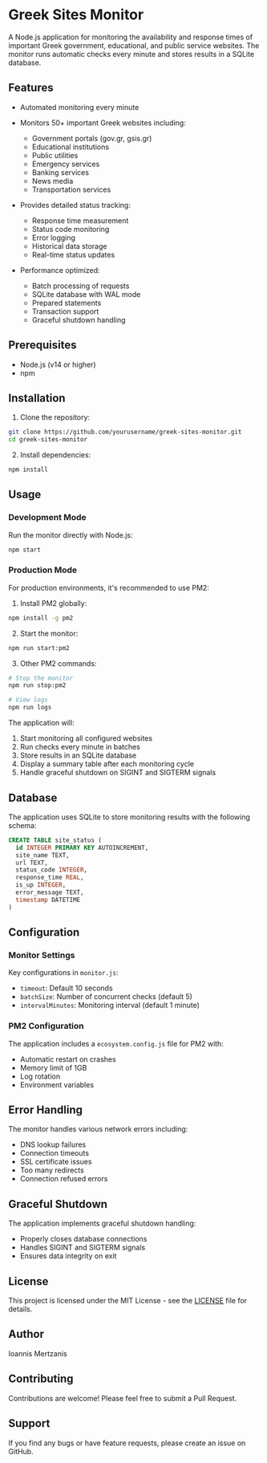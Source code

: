 # Greek Sites Monitor

A Node.js application for monitoring the availability and response times of important Greek government, educational, and public service websites. The monitor runs automatic checks every minute and stores results in a SQLite database.

## Features

- Automated monitoring every minute
- Monitors 50+ important Greek websites including:

  - Government portals (gov.gr, gsis.gr)
  - Educational institutions
  - Public utilities
  - Emergency services
  - Banking services
  - News media
  - Transportation services

- Provides detailed status tracking:

  - Response time measurement
  - Status code monitoring
  - Error logging
  - Historical data storage
  - Real-time status updates

- Performance optimized:
  - Batch processing of requests
  - SQLite database with WAL mode
  - Prepared statements
  - Transaction support
  - Graceful shutdown handling

## Prerequisites

- Node.js (v14 or higher)
- npm

## Installation

1. Clone the repository:

```bash
git clone https://github.com/yourusername/greek-sites-monitor.git
cd greek-sites-monitor
```

2. Install dependencies:

```bash
npm install
```

## Usage

### Development Mode

Run the monitor directly with Node.js:

```bash
npm start
```

### Production Mode

For production environments, it's recommended to use PM2:

1. Install PM2 globally:

```bash
npm install -g pm2
```

2. Start the monitor:

```bash
npm run start:pm2
```

3. Other PM2 commands:

```bash
# Stop the monitor
npm run stop:pm2

# View logs
npm run logs
```

The application will:

1. Start monitoring all configured websites
2. Run checks every minute in batches
3. Store results in an SQLite database
4. Display a summary table after each monitoring cycle
5. Handle graceful shutdown on SIGINT and SIGTERM signals

## Database

The application uses SQLite to store monitoring results with the following schema:

```sql
CREATE TABLE site_status (
  id INTEGER PRIMARY KEY AUTOINCREMENT,
  site_name TEXT,
  url TEXT,
  status_code INTEGER,
  response_time REAL,
  is_up INTEGER,
  error_message TEXT,
  timestamp DATETIME
)
```

## Configuration

### Monitor Settings

Key configurations in `monitor.js`:

- `timeout`: Default 10 seconds
- `batchSize`: Number of concurrent checks (default 5)
- `intervalMinutes`: Monitoring interval (default 1 minute)

### PM2 Configuration

The application includes a `ecosystem.config.js` file for PM2 with:

- Automatic restart on crashes
- Memory limit of 1GB
- Log rotation
- Environment variables

## Error Handling

The monitor handles various network errors including:

- DNS lookup failures
- Connection timeouts
- SSL certificate issues
- Too many redirects
- Connection refused errors

## Graceful Shutdown

The application implements graceful shutdown handling:

- Properly closes database connections
- Handles SIGINT and SIGTERM signals
- Ensures data integrity on exit

## License

This project is licensed under the MIT License - see the [LICENSE](LICENSE) file for details.

## Author

Ioannis Mertzanis

## Contributing

Contributions are welcome! Please feel free to submit a Pull Request.

## Support

If you find any bugs or have feature requests, please create an issue on GitHub.
